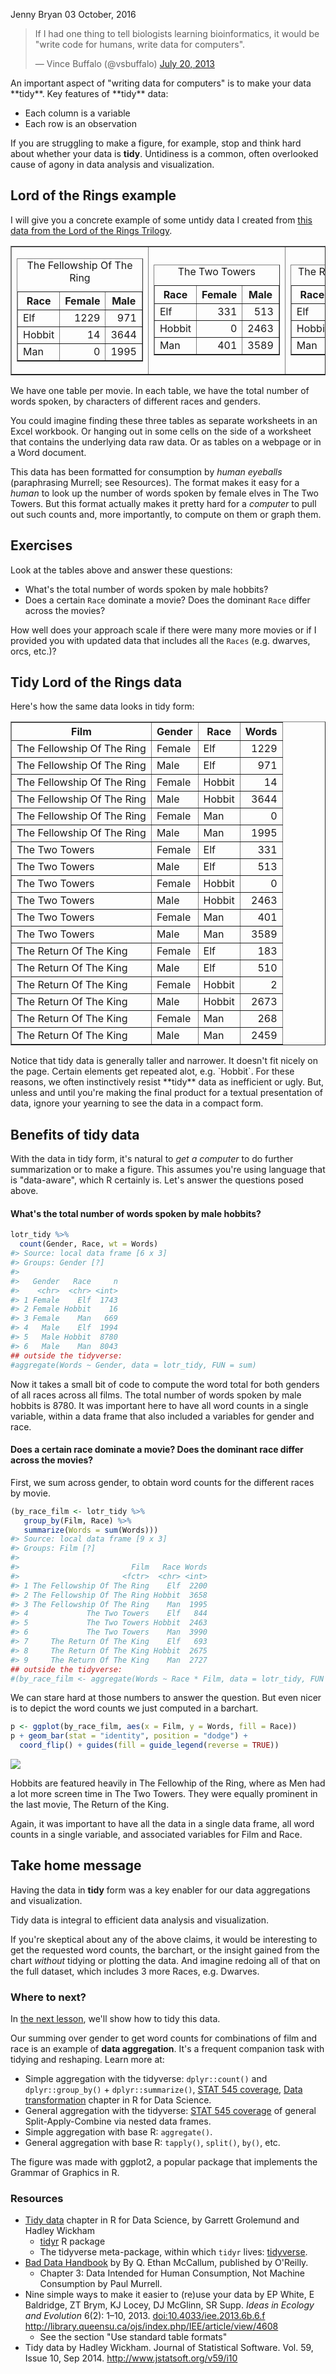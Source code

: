 Jenny Bryan
03 October, 2016

<blockquote class="twitter-tweet" lang="en">
<p>
If I had one thing to tell biologists learning bioinformatics, it would be "write code for humans, write data for computers".
</p>
— Vince Buffalo (@vsbuffalo) <a href="https://twitter.com/vsbuffalo/statuses/358699162679787521">July 20, 2013</a>
</blockquote>
An important aspect of "writing data for computers" is to make your data **tidy**. Key features of **tidy** data:

-   Each column is a variable
-   Each row is an observation

If you are struggling to make a figure, for example, stop and think hard about whether your data is **tidy**. Untidiness is a common, often overlooked cause of agony in data analysis and visualization.

Lord of the Rings example
-------------------------

I will give you a concrete example of some untidy data I created from [this data from the Lord of the Rings Trilogy](https://github.com/jennybc/lotr).

<table border="1">
<tr>
<td>
<!-- html table generated in R 3.3.1 by xtable 1.8-2 package -->
<!-- Mon Oct  3 22:43:07 2016 -->
<table border="1">
<caption align="top">
The Fellowship Of The Ring
</caption>
<tr>
<th>
Race
</th>
<th>
Female
</th>
<th>
Male
</th>
</tr>
<tr>
<td>
Elf
</td>
<td align="right">
1229
</td>
<td align="right">
971
</td>
</tr>
<tr>
<td>
Hobbit
</td>
<td align="right">
14
</td>
<td align="right">
3644
</td>
</tr>
<tr>
<td>
Man
</td>
<td align="right">
0
</td>
<td align="right">
1995
</td>
</tr>
</table>
</td>
<td>
<!-- html table generated in R 3.3.1 by xtable 1.8-2 package -->
<!-- Mon Oct  3 22:43:07 2016 -->
<table border="1">
<caption align="top">
The Two Towers
</caption>
<tr>
<th>
Race
</th>
<th>
Female
</th>
<th>
Male
</th>
</tr>
<tr>
<td>
Elf
</td>
<td align="right">
331
</td>
<td align="right">
513
</td>
</tr>
<tr>
<td>
Hobbit
</td>
<td align="right">
0
</td>
<td align="right">
2463
</td>
</tr>
<tr>
<td>
Man
</td>
<td align="right">
401
</td>
<td align="right">
3589
</td>
</tr>
</table>
</td>
<td>
<!-- html table generated in R 3.3.1 by xtable 1.8-2 package -->
<!-- Mon Oct  3 22:43:07 2016 -->
<table border="1">
<caption align="top">
The Return Of The King
</caption>
<tr>
<th>
Race
</th>
<th>
Female
</th>
<th>
Male
</th>
</tr>
<tr>
<td>
Elf
</td>
<td align="right">
183
</td>
<td align="right">
510
</td>
</tr>
<tr>
<td>
Hobbit
</td>
<td align="right">
2
</td>
<td align="right">
2673
</td>
</tr>
<tr>
<td>
Man
</td>
<td align="right">
268
</td>
<td align="right">
2459
</td>
</tr>
</table>
</td>
</tr>
</table>
We have one table per movie. In each table, we have the total number of words spoken, by characters of different races and genders.

You could imagine finding these three tables as separate worksheets in an Excel workbook. Or hanging out in some cells on the side of a worksheet that contains the underlying data raw data. Or as tables on a webpage or in a Word document.

This data has been formatted for consumption by *human eyeballs* (paraphrasing Murrell; see Resources). The format makes it easy for a *human* to look up the number of words spoken by female elves in The Two Towers. But this format actually makes it pretty hard for a *computer* to pull out such counts and, more importantly, to compute on them or graph them.

Exercises
---------

Look at the tables above and answer these questions:

-   What's the total number of words spoken by male hobbits?
-   Does a certain `Race` dominate a movie? Does the dominant `Race` differ across the movies?

How well does your approach scale if there were many more movies or if I provided you with updated data that includes all the `Races` (e.g. dwarves, orcs, etc.)?

Tidy Lord of the Rings data
---------------------------

Here's how the same data looks in tidy form:

<!-- html table generated in R 3.3.1 by xtable 1.8-2 package -->
<!-- Mon Oct  3 22:43:07 2016 -->
<table border="1">
<tr>
<th>
Film
</th>
<th>
Gender
</th>
<th>
Race
</th>
<th>
Words
</th>
</tr>
<tr>
<td>
The Fellowship Of The Ring
</td>
<td>
Female
</td>
<td>
Elf
</td>
<td align="right">
1229
</td>
</tr>
<tr>
<td>
The Fellowship Of The Ring
</td>
<td>
Male
</td>
<td>
Elf
</td>
<td align="right">
971
</td>
</tr>
<tr>
<td>
The Fellowship Of The Ring
</td>
<td>
Female
</td>
<td>
Hobbit
</td>
<td align="right">
14
</td>
</tr>
<tr>
<td>
The Fellowship Of The Ring
</td>
<td>
Male
</td>
<td>
Hobbit
</td>
<td align="right">
3644
</td>
</tr>
<tr>
<td>
The Fellowship Of The Ring
</td>
<td>
Female
</td>
<td>
Man
</td>
<td align="right">
0
</td>
</tr>
<tr>
<td>
The Fellowship Of The Ring
</td>
<td>
Male
</td>
<td>
Man
</td>
<td align="right">
1995
</td>
</tr>
<tr>
<td>
The Two Towers
</td>
<td>
Female
</td>
<td>
Elf
</td>
<td align="right">
331
</td>
</tr>
<tr>
<td>
The Two Towers
</td>
<td>
Male
</td>
<td>
Elf
</td>
<td align="right">
513
</td>
</tr>
<tr>
<td>
The Two Towers
</td>
<td>
Female
</td>
<td>
Hobbit
</td>
<td align="right">
0
</td>
</tr>
<tr>
<td>
The Two Towers
</td>
<td>
Male
</td>
<td>
Hobbit
</td>
<td align="right">
2463
</td>
</tr>
<tr>
<td>
The Two Towers
</td>
<td>
Female
</td>
<td>
Man
</td>
<td align="right">
401
</td>
</tr>
<tr>
<td>
The Two Towers
</td>
<td>
Male
</td>
<td>
Man
</td>
<td align="right">
3589
</td>
</tr>
<tr>
<td>
The Return Of The King
</td>
<td>
Female
</td>
<td>
Elf
</td>
<td align="right">
183
</td>
</tr>
<tr>
<td>
The Return Of The King
</td>
<td>
Male
</td>
<td>
Elf
</td>
<td align="right">
510
</td>
</tr>
<tr>
<td>
The Return Of The King
</td>
<td>
Female
</td>
<td>
Hobbit
</td>
<td align="right">
2
</td>
</tr>
<tr>
<td>
The Return Of The King
</td>
<td>
Male
</td>
<td>
Hobbit
</td>
<td align="right">
2673
</td>
</tr>
<tr>
<td>
The Return Of The King
</td>
<td>
Female
</td>
<td>
Man
</td>
<td align="right">
268
</td>
</tr>
<tr>
<td>
The Return Of The King
</td>
<td>
Male
</td>
<td>
Man
</td>
<td align="right">
2459
</td>
</tr>
</table>
Notice that tidy data is generally taller and narrower. It doesn't fit nicely on the page. Certain elements get repeated alot, e.g. `Hobbit`. For these reasons, we often instinctively resist **tidy** data as inefficient or ugly. But, unless and until you're making the final product for a textual presentation of data, ignore your yearning to see the data in a compact form.

Benefits of tidy data
---------------------

With the data in tidy form, it's natural to *get a computer* to do further summarization or to make a figure. This assumes you're using language that is "data-aware", which R certainly is. Let's answer the questions posed above.

#### What's the total number of words spoken by male hobbits?

``` r
lotr_tidy %>% 
  count(Gender, Race, wt = Words)
#> Source: local data frame [6 x 3]
#> Groups: Gender [?]
#> 
#>   Gender   Race     n
#>    <chr>  <chr> <int>
#> 1 Female    Elf  1743
#> 2 Female Hobbit    16
#> 3 Female    Man   669
#> 4   Male    Elf  1994
#> 5   Male Hobbit  8780
#> 6   Male    Man  8043
## outside the tidyverse:
#aggregate(Words ~ Gender, data = lotr_tidy, FUN = sum)
```

Now it takes a small bit of code to compute the word total for both genders of all races across all films. The total number of words spoken by male hobbits is 8780. It was important here to have all word counts in a single variable, within a data frame that also included a variables for gender and race.

#### Does a certain race dominate a movie? Does the dominant race differ across the movies?

First, we sum across gender, to obtain word counts for the different races by movie.

``` r
(by_race_film <- lotr_tidy %>% 
   group_by(Film, Race) %>% 
   summarize(Words = sum(Words)))
#> Source: local data frame [9 x 3]
#> Groups: Film [?]
#> 
#>                         Film   Race Words
#>                       <fctr>  <chr> <int>
#> 1 The Fellowship Of The Ring    Elf  2200
#> 2 The Fellowship Of The Ring Hobbit  3658
#> 3 The Fellowship Of The Ring    Man  1995
#> 4             The Two Towers    Elf   844
#> 5             The Two Towers Hobbit  2463
#> 6             The Two Towers    Man  3990
#> 7     The Return Of The King    Elf   693
#> 8     The Return Of The King Hobbit  2675
#> 9     The Return Of The King    Man  2727
## outside the tidyverse:
#(by_race_film <- aggregate(Words ~ Race * Film, data = lotr_tidy, FUN = sum))
```

We can stare hard at those numbers to answer the question. But even nicer is to depict the word counts we just computed in a barchart.

``` r
p <- ggplot(by_race_film, aes(x = Film, y = Words, fill = Race))
p + geom_bar(stat = "identity", position = "dodge") +
  coord_flip() + guides(fill = guide_legend(reverse = TRUE))
```

![](01-intro_files/figure-markdown_github/barchart-lotr-words-by-film-race-1.png)

Hobbits are featured heavily in The Fellowhip of the Ring, where as Men had a lot more screen time in The Two Towers. They were equally prominent in the last movie, The Return of the King.

Again, it was important to have all the data in a single data frame, all word counts in a single variable, and associated variables for Film and Race.

Take home message
-----------------

Having the data in **tidy** form was a key enabler for our data aggregations and visualization.

Tidy data is integral to efficient data analysis and visualization.

If you're skeptical about any of the above claims, it would be interesting to get the requested word counts, the barchart, or the insight gained from the chart *without* tidying or plotting the data. And imagine redoing all of that on the full dataset, which includes 3 more Races, e.g. Dwarves.

### Where to next?

In [the next lesson](02-gather.md), we'll show how to tidy this data.

Our summing over gender to get word counts for combinations of film and race is an example of **data aggregation**. It's a frequent companion task with tidying and reshaping. Learn more at:

-   Simple aggregation with the tidyverse: `dplyr::count()` and `dplyr::group_by()` + `dplyr::summarize()`, [STAT 545 coverage](http://stat545.com/block010_dplyr-end-single-table.html#group_by-is-a-mighty-weapon), [Data transformation](http://r4ds.had.co.nz/transform.html) chapter in R for Data Science.
-   General aggregation with the tidyverse: [STAT 545 coverage](http://stat545.com/block024_group-nest-split-map.html) of general Split-Apply-Combine via nested data frames.
-   Simple aggregation with base R: `aggregate()`.
-   General aggregation with base R: `tapply()`, `split()`, `by()`, etc.

The figure was made with ggplot2, a popular package that implements the Grammar of Graphics in R.

### Resources

-   [Tidy data](http://r4ds.had.co.nz/tidy-data.html) chapter in R for Data Science, by Garrett Grolemund and Hadley Wickham
    -   [tidyr](https://github.com/hadley/tidyr) R package
    -   The tidyverse meta-package, within which `tidyr` lives: [tidyverse](https://github.com/hadley/tidyverse).
-   [Bad Data Handbook](http://shop.oreilly.com/product/0636920024422.do) by By Q. Ethan McCallum, published by O'Reilly.
    -   Chapter 3: Data Intended for Human Consumption, Not Machine Consumption by Paul Murrell.
-   Nine simple ways to make it easier to (re)use your data by EP White, E Baldridge, ZT Brym, KJ Locey, DJ McGlinn, SR Supp. *Ideas in Ecology and Evolution* 6(2): 1–10, 2013. <doi:10.4033/iee.2013.6b.6.f> <http://library.queensu.ca/ojs/index.php/IEE/article/view/4608>
    -   See the section "Use standard table formats"
-   Tidy data by Hadley Wickham. Journal of Statistical Software. Vol. 59, Issue 10, Sep 2014. <http://www.jstatsoft.org/v59/i10>
